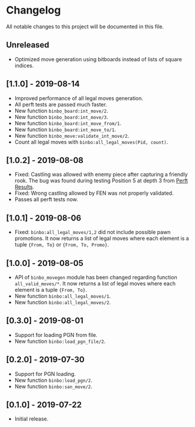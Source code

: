 # Changelog

All notable changes to this project will be documented in this file.

## Unreleased

- Optimized move generation using bitboards instead of lists of square indices.

## [1.1.0] - 2019-08-14

- Improved performance of all legal moves generation.
- All perft tests are passed much faster.
- New function `binbo_board:int_move/2`.
- New function `binbo_board:int_move/3`.
- New function `binbo_board:int_move_from/1`.
- New function `binbo_board:int_move_to/1`.
- New function `binbo_move:validate_int_move/2`.
- Count all legal moves with `binbo:all_legal_moves(Pid, count)`.

## [1.0.2] - 2019-08-08

- Fixed: Castling was allowed with enemy piece after capturing a friendly rook. The bug was found during testing Position 5 at depth 3 from [Perft Results](https://www.chessprogramming.org/Perft_Results).
- Fixed: Wrong castling allowed by FEN was not properly validated.
- Passes all perft tests now.

## [1.0.1] - 2019-08-06

- Fixed: `binbo:all_legal_moves/1,2` did not include possible pawn promotions. It now returns a list of legal moves where each element is a tuple `{From, To}` or `{From, To, Promo}`.

## [1.0.0] - 2019-08-05

- API of `binbo_movegen` module has been changed regarding function `all_valid_moves/*`. It now returns a list of legal moves where each element is a tuple `{From, To}`.
- New function `binbo:all_legal_moves/1`.
- New function `binbo:all_legal_moves/2`.

## [0.3.0] - 2019-08-01

- Support for loading PGN from file.
- New function `binbo:load_pgn_file/2`.

## [0.2.0] - 2019-07-30

- Support for PGN loading.
- New function `binbo:load_pgn/2`.
- New function `binbo:san_move/2`.

## [0.1.0] - 2019-07-22

- Initial release.
